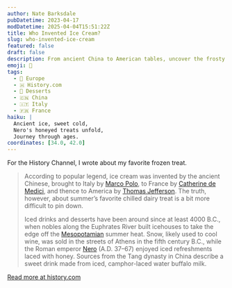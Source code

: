 ```yaml
---
author: Nate Barksdale
pubDatetime: 2023-04-17
modDatetime: 2025-04-04T15:51:22Z
title: Who Invented Ice Cream?
slug: who-invented-ice-cream
featured: false
draft: false
description: From ancient China to American tables, uncover the frosty journey of history's favorite frozen delight.
emoji: 🍦
tags:
  - 🍷 Europe
  - 🇭 History.com
  - 🍬 Desserts
  - 🇨🇳 China
  - 🇮🇹 Italy
  - 🇫🇷 France
haiku: |
  Ancient ice, sweet cold,  
  Nero's honeyed treats unfold,  
  Journey through ages.
coordinates: [34.0, 42.0]
---
```


For the History Channel, I wrote about my favorite frozen treat.

> According to popular legend, ice cream was invented by the ancient Chinese, brought to Italy by [Marco Polo](https://www.history.com/topics/exploration/marco-polo), to France by [Catherine de Medici](https://www.history.com/topics/renaissance/medici-family), and thence to America by [Thomas Jefferson](https://www.history.com/news/thomas-jefferson-americas-pioneering-gourmand). The truth, however, about summer’s favorite chilled dairy treat is a bit more difficult to pin down.
>
> Iced drinks and desserts have been around since at least 4000 B.C., when nobles along the Euphrates River built icehouses to take the edge off the [Mesopotamian](https://www.history.com/topics/ancient-middle-east/mesopotamia) summer heat. Snow, likely used to cool wine, was sold in the streets of Athens in the fifth century B.C., while the Roman emperor [Nero](https://www.history.com/topics/ancient-history/nero) (A.D. 37–67) enjoyed iced refreshments laced with honey. Sources from the Tang dynasty in China describe a sweet drink made from iced, camphor-laced water buffalo milk.

[Read more at history.com](https://www.history.com/news/where-do-ice-cream-sorbet-frozen-desserts-come-from)
